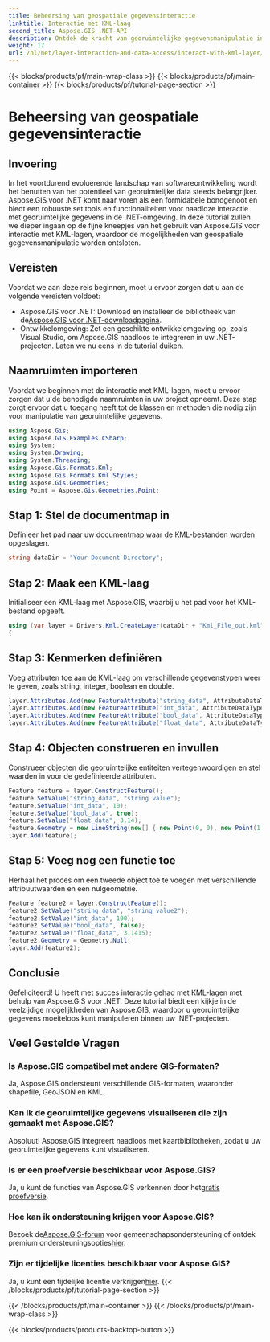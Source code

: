 ```yaml
---
title: Beheersing van geospatiale gegevensinteractie
linktitle: Interactie met KML-laag
second_title: Aspose.GIS .NET-API
description: Ontdek de kracht van georuimtelijke gegevensmanipulatie in .NET met Aspose.GIS. Stapsgewijze handleiding voor interactie met KML-lagen. Download nu uw gratis proefversie!
weight: 17
url: /nl/net/layer-interaction-and-data-access/interact-with-kml-layer/
---
```


{{< blocks/products/pf/main-wrap-class >}}
{{< blocks/products/pf/main-container >}}
{{< blocks/products/pf/tutorial-page-section >}}

# Beheersing van geospatiale gegevensinteractie

## Invoering
In het voortdurend evoluerende landschap van softwareontwikkeling wordt het benutten van het potentieel van georuimtelijke data steeds belangrijker. Aspose.GIS voor .NET komt naar voren als een formidabele bondgenoot en biedt een robuuste set tools en functionaliteiten voor naadloze interactie met georuimtelijke gegevens in de .NET-omgeving. In deze tutorial zullen we dieper ingaan op de fijne kneepjes van het gebruik van Aspose.GIS voor interactie met KML-lagen, waardoor de mogelijkheden van geospatiale gegevensmanipulatie worden ontsloten.
## Vereisten
Voordat we aan deze reis beginnen, moet u ervoor zorgen dat u aan de volgende vereisten voldoet:
-  Aspose.GIS voor .NET: Download en installeer de bibliotheek van de[Aspose.GIS voor .NET-downloadpagina](https://releases.aspose.com/gis/net/).
- Ontwikkelomgeving: Zet een geschikte ontwikkelomgeving op, zoals Visual Studio, om Aspose.GIS naadloos te integreren in uw .NET-projecten.
Laten we nu eens in de tutorial duiken.
## Naamruimten importeren
Voordat we beginnen met de interactie met KML-lagen, moet u ervoor zorgen dat u de benodigde naamruimten in uw project opneemt. Deze stap zorgt ervoor dat u toegang heeft tot de klassen en methoden die nodig zijn voor manipulatie van georuimtelijke gegevens.
```csharp
using Aspose.Gis;
using Aspose.GIS.Examples.CSharp;
using System;
using System.Drawing;
using System.Threading;
using Aspose.Gis.Formats.Kml;
using Aspose.Gis.Formats.Kml.Styles;
using Aspose.Gis.Geometries;
using Point = Aspose.Gis.Geometries.Point;
```
## Stap 1: Stel de documentmap in
Definieer het pad naar uw documentmap waar de KML-bestanden worden opgeslagen.
```csharp
string dataDir = "Your Document Directory";
```
## Stap 2: Maak een KML-laag
Initialiseer een KML-laag met Aspose.GIS, waarbij u het pad voor het KML-bestand opgeeft.
```csharp
using (var layer = Drivers.Kml.CreateLayer(dataDir + "Kml_File_out.kml"))
{
```
## Stap 3: Kenmerken definiëren
Voeg attributen toe aan de KML-laag om verschillende gegevenstypen weer te geven, zoals string, integer, boolean en double.
```csharp
layer.Attributes.Add(new FeatureAttribute("string_data", AttributeDataType.String));
layer.Attributes.Add(new FeatureAttribute("int_data", AttributeDataType.Integer));
layer.Attributes.Add(new FeatureAttribute("bool_data", AttributeDataType.Boolean));
layer.Attributes.Add(new FeatureAttribute("float_data", AttributeDataType.Double));
```
## Stap 4: Objecten construeren en invullen
Construeer objecten die georuimtelijke entiteiten vertegenwoordigen en stel waarden in voor de gedefinieerde attributen.
```csharp
Feature feature = layer.ConstructFeature();
feature.SetValue("string_data", "string value");
feature.SetValue("int_data", 10);
feature.SetValue("bool_data", true);
feature.SetValue("float_data", 3.14);
feature.Geometry = new LineString(new[] { new Point(0, 0), new Point(1, 1) });
layer.Add(feature);
```
## Stap 5: Voeg nog een functie toe
Herhaal het proces om een tweede object toe te voegen met verschillende attribuutwaarden en een nulgeometrie.
```csharp
Feature feature2 = layer.ConstructFeature();
feature2.SetValue("string_data", "string value2");
feature2.SetValue("int_data", 100);
feature2.SetValue("bool_data", false);
feature2.SetValue("float_data", 3.1415);
feature2.Geometry = Geometry.Null;
layer.Add(feature2);
```
## Conclusie
Gefeliciteerd! U heeft met succes interactie gehad met KML-lagen met behulp van Aspose.GIS voor .NET. Deze tutorial biedt een kijkje in de veelzijdige mogelijkheden van Aspose.GIS, waardoor u georuimtelijke gegevens moeiteloos kunt manipuleren binnen uw .NET-projecten.
## Veel Gestelde Vragen
### Is Aspose.GIS compatibel met andere GIS-formaten?
Ja, Aspose.GIS ondersteunt verschillende GIS-formaten, waaronder shapefile, GeoJSON en KML.
### Kan ik de georuimtelijke gegevens visualiseren die zijn gemaakt met Aspose.GIS?
Absoluut! Aspose.GIS integreert naadloos met kaartbibliotheken, zodat u uw georuimtelijke gegevens kunt visualiseren.
### Is er een proefversie beschikbaar voor Aspose.GIS?
 Ja, u kunt de functies van Aspose.GIS verkennen door het[gratis proefversie](https://releases.aspose.com/).
### Hoe kan ik ondersteuning krijgen voor Aspose.GIS?
 Bezoek de[Aspose.GIS-forum](https://forum.aspose.com/c/gis/33) voor gemeenschapsondersteuning of ontdek premium ondersteuningsopties[hier](https://purchase.aspose.com/buy).
### Zijn er tijdelijke licenties beschikbaar voor Aspose.GIS?
 Ja, u kunt een tijdelijke licentie verkrijgen[hier](https://purchase.aspose.com/temporary-license/).
{{< /blocks/products/pf/tutorial-page-section >}}

{{< /blocks/products/pf/main-container >}}
{{< /blocks/products/pf/main-wrap-class >}}

{{< blocks/products/products-backtop-button >}}
